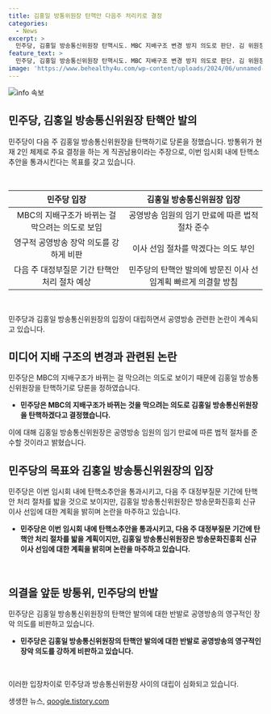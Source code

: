```yaml
---
title: 김홍일 방통위원장 탄핵안 다음주 처리키로 결정
categories:
  - News
excerpt: >
  민주당, 김홍일 방송통신위원장 탄핵시도. MBC 지배구조 변경 방지 의도로 판단. 김 위원장의 이사 선임 예고 배경에 논란. 방통위, 이사 선임계획 서둘러 의결 목표. 국민의힘 강력 비판, 공영방송 영구 장악 시도라 비판. 대정부질문 기간 탄핵안 절차 전망.
feature_text: >
  민주당, 김홍일 방송통신위원장 탄핵시도. MBC 지배구조 변경 방지 의도로 판단. 김 위원장의 이사 선임 예고 배경에 논란. 방통위, 이사 선임계획 서둘러 의결 목표. 국민의힘 강력 비판, 공영방송 영구 장악 시도라 비판. 대정부질문 기간 탄핵안 절차 전망.
image: 'https://www.behealthy4u.com/wp-content/uploads/2024/06/unnamed-file.png'
---
```


<p><img src="https://www.behealthy4u.com/wp-content/uploads/2024/06/unnamed-file.png" alt="info 속보" /></p>

<h2 data-ke-size="size26">민주당, 김홍일 방송통신위원장 탄핵안 발의</h2>

<p data-ke-size="size16">민주당이 다음 주 김홍일 방송통신위원장을 탄핵하기로 당론을 정했습니다. 방통위가 현재 2인 체제로 주요 결정을 하는 게 직권남용이라는 주장으로, 이번 임시회 내에 탄핵소추안을 통과시킨다는 목표를 갖고 있습니다.</p>

<p data-ke-size="size16">&nbsp;</p>

<table>
<thead>
<tr>
<th style="text-align: center; height: 17px;"><b>민주당 입장</b></th>
<th style="text-align: center; height: 17px;"><b>김홍일 방송통신위원장 입장</b></th>
</tr>
</thead>
<tbody>
<tr>
<td style="text-align: center; height: 17px;">MBC의 지배구조가 바뀌는 걸 막으려는 의도로 보임</td>
<td style="text-align: center; height: 17px;">공영방송 임원의 임기 만료에 따른 법적 절차 준수</td>
</tr>
<tr>
<td style="text-align: center; height: 17px;">영구적 공영방송 장악 의도를 강하게 비판</td>
<td style="text-align: center; height: 17px;">이사 선임 절차를 막겠다는 의도 부인</td>
</tr>
<tr>
<td style="text-align: center; height: 17px;">다음 주 대정부질문 기간 탄핵안 처리 절차 예상</td>
<td style="text-align: center; height: 17px;">민주당의 탄핵안 발의에 방문진 이사 선임계획 빠르게 의결할 방침</td>
</tr>
</tbody>
</table>

<p data-ke-size="size16">&nbsp;</p>

<p data-ke-size="size16">민주당과 김홍일 방송통신위원장의 입장이 대립하면서 공영방송 관련한 논란이 계속되고 있습니다.</p>

<h2 data-ke-size="size26">미디어 지배 구조의 변경과 관련된 논란</h2>

<p data-ke-size="size16">민주당은 MBC의 지배구조가 바뀌는 걸 막으려는 의도로 보이기 때문에 김홍일 방송통신위원장을 탄핵하기로 당론을 정하였습니다.</p>

<ul>
<li><b>민주당은 MBC의 지배구조가 바뀌는 것을 막으려는 의도로 김홍일 방송통신위원장을 탄핵하겠다고 결정했습니다.</b></li>
</ul>

<p data-ke-size="size16">이에 대해 김홍일 방송통신위원장은 공영방송 임원의 임기 만료에 따른 법적 절차를 준수할 것이라고 밝혔습니다.</p>

<h2 data-ke-size="size26">민주당의 목표와 김홍일 방송통신위원장의 입장</h2>

<p data-ke-size="size16">민주당은 이번 임시회 내에 탄핵소추안을 통과시키고, 다음 주 대정부질문 기간에 탄핵안 처리 절차를 밟을 것으로 보이지만, 김홍일 방송통신위원장은 방송문화진흥회 신규 이사 선임에 대한 계획을 밝히며 논란을 마주하고 있습니다.</p>

<ul>
<li><b>민주당은 이번 임시회 내에 탄핵소추안을 통과시키고, 다음 주 대정부질문 기간에 탄핵안 처리 절차를 밟을 계획이지만, 김홍일 방송통신위원장은 방송문화진흥회 신규 이사 선임에 대한 계획을 밝히며 논란을 마주하고 있습니다.</b></li>
</ul>

<p data-ke-size="size16">&nbsp;</p>

<h2 data-ke-size="size26">의결을 앞둔 방통위, 민주당의 반발</h2>

<p data-ke-size="size16">민주당은 김홍일 방송통신위원장의 탄핵안 발의에 대한 반발로 공영방송의 영구적인 장악 의도를 비판하고 있습니다.</p>

<ul>
<li><b>민주당은 김홍일 방송통신위원장의 탄핵안 발의에 대한 반발로 공영방송의 영구적인 장악 의도를 강하게 비판하고 있습니다.</b></li>
</ul>

<p data-ke-size="size16">&nbsp;</p>

<p data-ke-size="size16">이러한 입장차이로 민주당과 방송통신위원장 사이의 대립이 심화되고 있습니다.</p>
생생한 뉴스, <a href="https://qoogle.tistory.com" rel="dofollow">qoogle.tistory.com</a>


